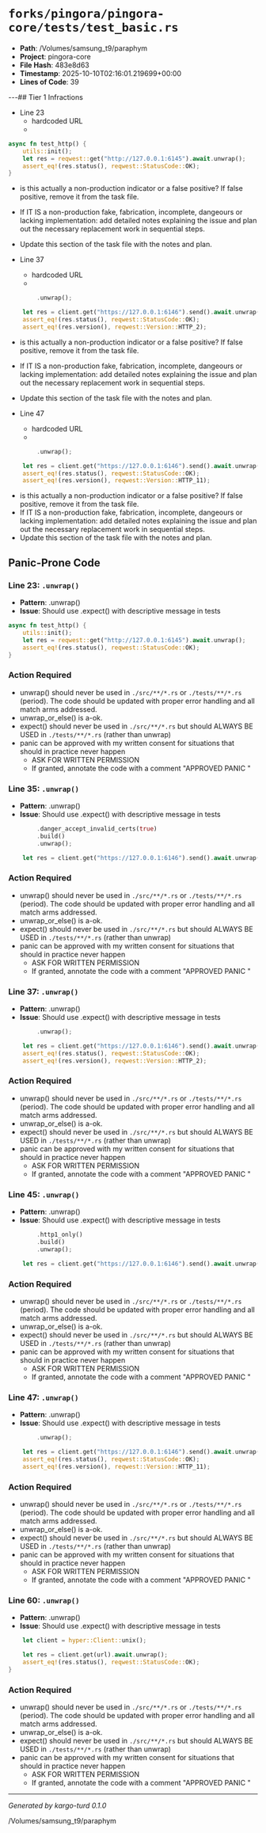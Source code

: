 # `forks/pingora/pingora-core/tests/test_basic.rs`

- **Path**: /Volumes/samsung_t9/paraphym
- **Project**: pingora-core
- **File Hash**: 483e8d63  
- **Timestamp**: 2025-10-10T02:16:01.219699+00:00  
- **Lines of Code**: 39

---## Tier 1 Infractions 


- Line 23
  - hardcoded URL
  - 

```rust
async fn test_http() {
    utils::init();
    let res = reqwest::get("http://127.0.0.1:6145").await.unwrap();
    assert_eq!(res.status(), reqwest::StatusCode::OK);
}
```

- is this actually a non-production indicator or a false positive? If false positive, remove it from the task file.
- If IT IS a non-production fake, fabrication, incomplete, dangeours or lacking implementation: add detailed notes explaining the issue and plan out the necessary replacement work in sequential steps. 
- Update this section of the task file with the notes and plan.


- Line 37
  - hardcoded URL
  - 

```rust
        .unwrap();

    let res = client.get("https://127.0.0.1:6146").send().await.unwrap();
    assert_eq!(res.status(), reqwest::StatusCode::OK);
    assert_eq!(res.version(), reqwest::Version::HTTP_2);
```

- is this actually a non-production indicator or a false positive? If false positive, remove it from the task file.
- If IT IS a non-production fake, fabrication, incomplete, dangeours or lacking implementation: add detailed notes explaining the issue and plan out the necessary replacement work in sequential steps. 
- Update this section of the task file with the notes and plan.


- Line 47
  - hardcoded URL
  - 

```rust
        .unwrap();

    let res = client.get("https://127.0.0.1:6146").send().await.unwrap();
    assert_eq!(res.status(), reqwest::StatusCode::OK);
    assert_eq!(res.version(), reqwest::Version::HTTP_11);
```

- is this actually a non-production indicator or a false positive? If false positive, remove it from the task file.
- If IT IS a non-production fake, fabrication, incomplete, dangeours or lacking implementation: add detailed notes explaining the issue and plan out the necessary replacement work in sequential steps. 
- Update this section of the task file with the notes and plan.

## Panic-Prone Code


### Line 23: `.unwrap()`

- **Pattern**: .unwrap()
- **Issue**: Should use .expect() with descriptive message in tests

```rust
async fn test_http() {
    utils::init();
    let res = reqwest::get("http://127.0.0.1:6145").await.unwrap();
    assert_eq!(res.status(), reqwest::StatusCode::OK);
}
```

### Action Required

- unwrap() should never be used in `./src/**/*.rs` or `./tests/**/*.rs` (period). The code should be updated with proper error handling and all match arms addressed.
- unwrap_or_else() is a-ok. 
- expect() should never be used in `./src/**/*.rs` but should ALWAYS BE USED in `./tests/**/*.rs` (rather than unwrap)
- panic can be approved with my written consent for situations that should in practice never happen  
  - ASK FOR WRITTEN PERMISSION
  - If granted, annotate the code with a comment "APPROVED PANIC "


### Line 35: `.unwrap()`

- **Pattern**: .unwrap()
- **Issue**: Should use .expect() with descriptive message in tests

```rust
        .danger_accept_invalid_certs(true)
        .build()
        .unwrap();

    let res = client.get("https://127.0.0.1:6146").send().await.unwrap();
```

### Action Required

- unwrap() should never be used in `./src/**/*.rs` or `./tests/**/*.rs` (period). The code should be updated with proper error handling and all match arms addressed.
- unwrap_or_else() is a-ok. 
- expect() should never be used in `./src/**/*.rs` but should ALWAYS BE USED in `./tests/**/*.rs` (rather than unwrap)
- panic can be approved with my written consent for situations that should in practice never happen  
  - ASK FOR WRITTEN PERMISSION
  - If granted, annotate the code with a comment "APPROVED PANIC "


### Line 37: `.unwrap()`

- **Pattern**: .unwrap()
- **Issue**: Should use .expect() with descriptive message in tests

```rust
        .unwrap();

    let res = client.get("https://127.0.0.1:6146").send().await.unwrap();
    assert_eq!(res.status(), reqwest::StatusCode::OK);
    assert_eq!(res.version(), reqwest::Version::HTTP_2);
```

### Action Required

- unwrap() should never be used in `./src/**/*.rs` or `./tests/**/*.rs` (period). The code should be updated with proper error handling and all match arms addressed.
- unwrap_or_else() is a-ok. 
- expect() should never be used in `./src/**/*.rs` but should ALWAYS BE USED in `./tests/**/*.rs` (rather than unwrap)
- panic can be approved with my written consent for situations that should in practice never happen  
  - ASK FOR WRITTEN PERMISSION
  - If granted, annotate the code with a comment "APPROVED PANIC "


### Line 45: `.unwrap()`

- **Pattern**: .unwrap()
- **Issue**: Should use .expect() with descriptive message in tests

```rust
        .http1_only()
        .build()
        .unwrap();

    let res = client.get("https://127.0.0.1:6146").send().await.unwrap();
```

### Action Required

- unwrap() should never be used in `./src/**/*.rs` or `./tests/**/*.rs` (period). The code should be updated with proper error handling and all match arms addressed.
- unwrap_or_else() is a-ok. 
- expect() should never be used in `./src/**/*.rs` but should ALWAYS BE USED in `./tests/**/*.rs` (rather than unwrap)
- panic can be approved with my written consent for situations that should in practice never happen  
  - ASK FOR WRITTEN PERMISSION
  - If granted, annotate the code with a comment "APPROVED PANIC "


### Line 47: `.unwrap()`

- **Pattern**: .unwrap()
- **Issue**: Should use .expect() with descriptive message in tests

```rust
        .unwrap();

    let res = client.get("https://127.0.0.1:6146").send().await.unwrap();
    assert_eq!(res.status(), reqwest::StatusCode::OK);
    assert_eq!(res.version(), reqwest::Version::HTTP_11);
```

### Action Required

- unwrap() should never be used in `./src/**/*.rs` or `./tests/**/*.rs` (period). The code should be updated with proper error handling and all match arms addressed.
- unwrap_or_else() is a-ok. 
- expect() should never be used in `./src/**/*.rs` but should ALWAYS BE USED in `./tests/**/*.rs` (rather than unwrap)
- panic can be approved with my written consent for situations that should in practice never happen  
  - ASK FOR WRITTEN PERMISSION
  - If granted, annotate the code with a comment "APPROVED PANIC "


### Line 60: `.unwrap()`

- **Pattern**: .unwrap()
- **Issue**: Should use .expect() with descriptive message in tests

```rust
    let client = hyper::Client::unix();

    let res = client.get(url).await.unwrap();
    assert_eq!(res.status(), reqwest::StatusCode::OK);
}
```

### Action Required

- unwrap() should never be used in `./src/**/*.rs` or `./tests/**/*.rs` (period). The code should be updated with proper error handling and all match arms addressed.
- unwrap_or_else() is a-ok. 
- expect() should never be used in `./src/**/*.rs` but should ALWAYS BE USED in `./tests/**/*.rs` (rather than unwrap)
- panic can be approved with my written consent for situations that should in practice never happen  
  - ASK FOR WRITTEN PERMISSION
  - If granted, annotate the code with a comment "APPROVED PANIC "

---

*Generated by kargo-turd 0.1.0*

/Volumes/samsung_t9/paraphym